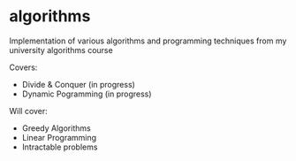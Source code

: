 # algorithms
Implementation of various algorithms and programming techniques from my university algorithms course

Covers:
- Divide & Conquer (in progress)
- Dynamic Pogramming (in progress)

Will cover:
- Greedy Algorithms
- Linear Programming
- Intractable problems

